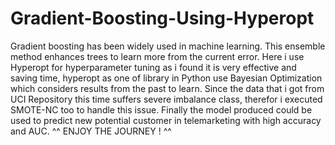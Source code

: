 # Gradient-Boosting-Using-Hyperopt
Gradient boosting has been widely used in machine learning. This ensemble method enhances trees to learn more from the current error.
Here i use Hyperopt for hyperparameter tuning as i found it is very effective and saving time, hyperopt as one of library in Python use Bayesian Optimization which considers results from the past to learn. 
Since the data that i got from UCI Repository this time suffers severe imbalance class, therefor i executed SMOTE-NC too to handle this issue. 
Finally the model produced could be used to predict new potential customer in telemarketing with high accuracy and AUC. 
^^ ENJOY THE JOURNEY ! ^^
